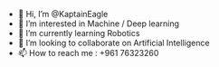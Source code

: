 - 👋 Hi, I’m @KaptainEagle
- 👀 I’m interested in Machine / Deep learning
- 🌱 I’m currently learning Robotics
- 💞️ I’m looking to collaborate on Artificial Intelligence
- 📫 How to reach me : +961 76323260

<!---
KaptainEagle/KaptainEagle is a ✨ special ✨ repository because its `README.md` (this file) appears on your GitHub profile.
You can click the Preview link to take a look at your changes.
--->
